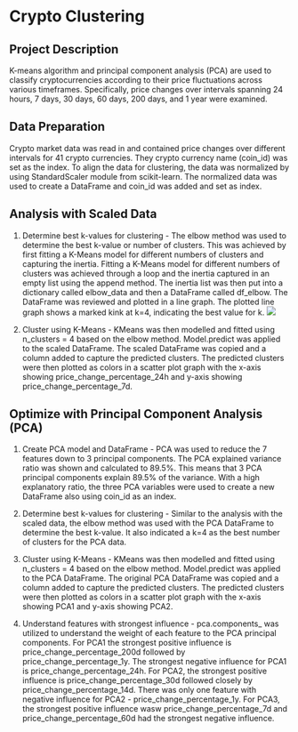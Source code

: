 # Crypto Clustering
## Project Description
K-means algorithm and principal component analysis (PCA) are used to classify cryptocurrencies according to their price fluctuations across various timeframes. Specifically, price changes over intervals spanning 24 hours, 7 days, 30 days, 60 days, 200 days, and 1 year were examined.

## Data Preparation
Crypto market data was read in and contained price changes over different intervals for 41 crypto currencies. They crypto currency name (coin_id) was set as the index. To align the data for clustering, the data was normalized by using StandardScaler module from scikit-learn. The normalized data was used to create a DataFrame and coin_id was added and set as index. 

## Analysis with Scaled Data
1. Determine best k-values for clustering - 
The elbow method was used to determine the best k-value or number of clusters. This was achieved by first fitting a K-Means model for different numbers of clusters and capturing the inertia. Fitting a K-Means model for different numbers of clusters was achieved through a loop and the inertia captured in an empty list using the append method. The inertia list was then put into a dictionary called elbow_data and then a DataFrame called df_elbow. The DataFrame was reviewed and plotted in a line graph. The plotted line graph shows a marked kink at k=4, indicating the best value for k.
![]('Resources/scaledelbow.png)

2. Cluster using K-Means - 
KMeans was then modelled and fitted using n_clusters = 4 based on the elbow method.  Model.predict was applied to the scaled DataFrame. The scaled DataFrame was copied and a column added to capture the predicted clusters. The predicted clusters were then plotted as colors in a scatter plot graph with the x-axis showing price_change_percentage_24h and y-axis showing price_change_percentage_7d.

## Optimize with Principal Component Analysis (PCA)
1. Create PCA model and DataFrame - 
PCA was used to reduce the 7 features down to 3 principal components. The PCA explained variance ratio was shown and calculated to 89.5%. This means that 3 PCA principal components explain 89.5% of the variance. With a high explanatory ratio, the three PCA variables were used to create a new DataFrame also using coin_id as an index.

2. Determine best k-values for clustering - 
Similar to the analysis with the scaled data, the elbow method was used with the PCA DataFrame to determine the best k-value. It also indicated a k=4 as the best number of clusters for the PCA data.

3. Cluster using K-Means - 
KMeans was then modelled and fitted using n_clusters = 4 based on the elbow method.  Model.predict was applied to the PCA DataFrame. The original PCA DataFrame was copied and a column added to capture the predicted clusters. The predicted clusters were then plotted as colors in a scatter plot graph with the x-axis showing PCA1 and y-axis showing PCA2.

4. Understand features with strongest influence - 
pca.components_ was utilized to understand the weight of each feature to the PCA principal components. For PCA1 the strongest positive influence is price_change_percentage_200d followed by price_change_percentage_1y. The strongest negative influence for PCA1 is price_change_percentage_24h. For PCA2, the strongest positive influence is price_change_percentage_30d followed closely by price_change_percentage_14d. There was only one feature with negative influence for PCA2 - price_change_percentage_1y. For PCA3, the strongest positive influence wasw price_change_percentage_7d and price_change_percentage_60d had the strongest negative influence. 